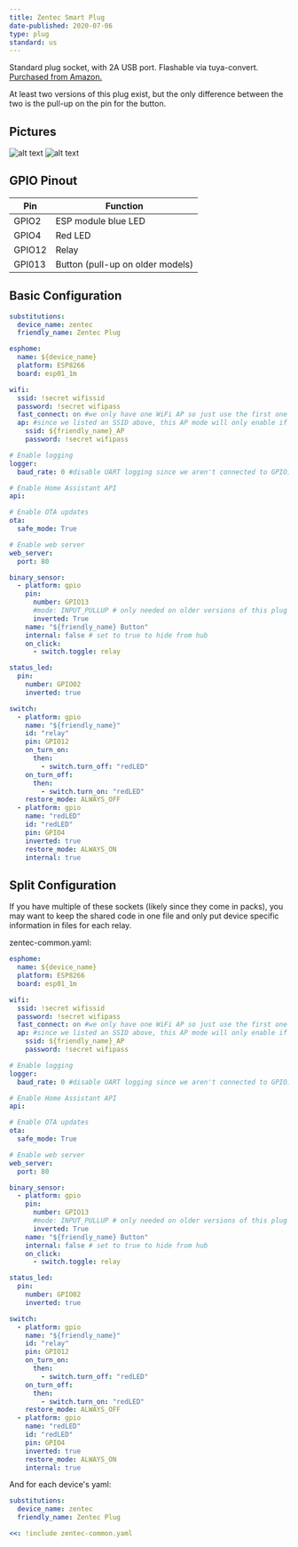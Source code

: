 ```yaml
---
title: Zentec Smart Plug
date-published: 2020-07-06
type: plug
standard: us
---
```


Standard plug socket, with 2A USB port. Flashable via tuya-convert. [Purchased from Amazon.](https://amzn.to/39iCxEM)

At least two versions of this plug exist, but the only difference between the two is the pull-up on the pin for the button.

## Pictures

![alt text](/zentec-outside.jpg "Outside of smart plug")
![alt text](/zentec-inside.jpg "Inside view")

## GPIO Pinout

| Pin    | Function                         |
| ------ | -------------------------------- |
| GPIO2  | ESP module blue LED              |
| GPIO4  | Red LED                          |
| GPIO12 | Relay                            |
| GPI013 | Button (pull-up on older models) |

## Basic Configuration

```yaml
substitutions:
  device_name: zentec
  friendly_name: Zentec Plug

esphome:
  name: ${device_name}
  platform: ESP8266
  board: esp01_1m

wifi:
  ssid: !secret wifissid
  password: !secret wifipass
  fast_connect: on #we only have one WiFi AP so just use the first one that matches
  ap: #since we listed an SSID above, this AP mode will only enable if no WiFi connection could be made
    ssid: ${friendly_name}_AP
    password: !secret wifipass

# Enable logging
logger:
  baud_rate: 0 #disable UART logging since we aren't connected to GPIO1 TX

# Enable Home Assistant API
api:

# Enable OTA updates
ota:
  safe_mode: True

# Enable web server
web_server:
  port: 80

binary_sensor:
  - platform: gpio
    pin:
      number: GPIO13
      #mode: INPUT_PULLUP # only needed on older versions of this plug
      inverted: True
    name: "${friendly_name} Button"
    internal: false # set to true to hide from hub
    on_click:
      - switch.toggle: relay

status_led:
  pin:
    number: GPIO02
    inverted: true

switch:
  - platform: gpio
    name: "${friendly_name}"
    id: "relay"
    pin: GPIO12
    on_turn_on:
      then:
        - switch.turn_off: "redLED"
    on_turn_off:
      then:
        - switch.turn_on: "redLED"
    restore_mode: ALWAYS_OFF
  - platform: gpio
    name: "redLED"
    id: "redLED"
    pin: GPIO4
    inverted: true
    restore_mode: ALWAYS_ON
    internal: true
```

## Split Configuration

If you have multiple of these sockets (likely since they come in packs), you may want to keep the shared code in one file and only put device specific information in files for each relay.

zentec-common.yaml:

```yaml
esphome:
  name: ${device_name}
  platform: ESP8266
  board: esp01_1m

wifi:
  ssid: !secret wifissid
  password: !secret wifipass
  fast_connect: on #we only have one WiFi AP so just use the first one that matches
  ap: #since we listed an SSID above, this AP mode will only enable if no WiFi connection could be made
    ssid: ${friendly_name}_AP
    password: !secret wifipass

# Enable logging
logger:
  baud_rate: 0 #disable UART logging since we aren't connected to GPIO1 TX

# Enable Home Assistant API
api:

# Enable OTA updates
ota:
  safe_mode: True

# Enable web server
web_server:
  port: 80

binary_sensor:
  - platform: gpio
    pin:
      number: GPIO13
      #mode: INPUT_PULLUP # only needed on older versions of this plug
      inverted: True
    name: "${friendly_name} Button"
    internal: false # set to true to hide from hub
    on_click:
      - switch.toggle: relay

status_led:
  pin:
    number: GPIO02
    inverted: true

switch:
  - platform: gpio
    name: "${friendly_name}"
    id: "relay"
    pin: GPIO12
    on_turn_on:
      then:
        - switch.turn_off: "redLED"
    on_turn_off:
      then:
        - switch.turn_on: "redLED"
    restore_mode: ALWAYS_OFF
  - platform: gpio
    name: "redLED"
    id: "redLED"
    pin: GPIO4
    inverted: true
    restore_mode: ALWAYS_ON
    internal: true
```

And for each device's yaml:

```yaml
substitutions:
  device_name: zentec
  friendly_name: Zentec Plug

<<: !include zentec-common.yaml
```

